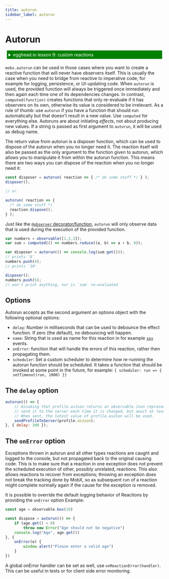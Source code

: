 ```yaml
---
title: autorun
sidebar_label: autorun
---
```


<div id='codefund' ></div>

# Autorun

<details>
    <summary style="color: white; background:green;padding:5px;margin:5px;border-radius:2px">egghead.io lesson 9: custom reactions</summary>
    <br>
    <div style="padding:5px;">
        <iframe style="border: none;" width=760 height=427  src="https://egghead.io/lessons/react-write-custom-mobx-reactions-with-when-and-autorun/embed" ></iframe>
    </div>
    <a style="font-style:italic;padding:5px;margin:5px;"  href="https://egghead.io/lessons/react-write-custom-mobx-reactions-with-when-and-autorun">Hosted on egghead.io</a>
</details>

`mobx.autorun` can be used in those cases where you want to create a reactive function that will never have observers itself.
This is usually the case when you need to bridge from reactive to imperative code, for example for logging, persistence, or UI-updating code.
When `autorun` is used, the provided function will always be triggered once immediately and then again each time one of its dependencies changes.
In contrast, `computed(function)` creates functions that only re-evaluate if it has
observers on its own, otherwise its value is considered to be irrelevant.
As a rule of thumb: use `autorun` if you have a function that should run automatically but that doesn't result in a new value.
Use `computed` for everything else. Autoruns are about initiating _effects_, not about producing new values.
If a string is passed as first argument to `autorun`, it will be used as debug name.

The return value from autorun is a disposer function, which can be used to dispose of the autorun when you no longer need it.  The reaction itself will also be passed as the only argument to the function given to autorun, which allows you to manipulate it from within the autorun function.  This means there are two ways you can dispose of the reaction when you no longer need it:
```javascript
const disposer = autorun( reaction => { /* do some stuff */ } );
disposer();

// or

autorun( reaction => {
  /* do some stuff */
  reaction.dispose();
} );
```

Just like the [`@observer` decorator/function](./observer-component.md), `autorun` will only observe data that is used during the execution of the provided function.

```javascript
var numbers = observable([1,2,3]);
var sum = computed(() => numbers.reduce((a, b) => a + b, 0));

var disposer = autorun(() => console.log(sum.get()));
// prints '6'
numbers.push(4);
// prints '10'

disposer();
numbers.push(5);
// won't print anything, nor is `sum` re-evaluated
```

## Options

Autorun accepts as the second argument an options object with the following optional options:

* `delay`: Number in milliseconds that can be used to debounce the effect function. If zero (the default), no debouncing will happen.
* `name`: String that is used as name for this reaction in for example [`spy`](spy.md) events.
* `onError`: function that will handle the errors of this reaction, rather then propagating them.
* `scheduler`: Set a custom scheduler to determine how re-running the autorun function should be scheduled. It takes a function that should be invoked at some point in the future, for example: `{ scheduler: run => { setTimeout(run, 1000) }}`

## The `delay` option

```javascript
autorun(() => {
	// Assuming that profile.asJson returns an observable Json representation of profile,
	// send it to the server each time it is changed, but await at least 300 milliseconds before sending it.
	// When sent, the latest value of profile.asJson will be used.
	sendProfileToServer(profile.asJson);
}, { delay: 300 });
```

## The `onError` option

Exceptions thrown in autorun and all other types reactions are caught and logged to the console, but not propagated back to the original causing code.
This is to make sure that a reaction in one exception does not prevent the scheduled execution of other, possibly unrelated, reactions.
This also allows reactions to recover from exceptions; throwing an exception does not break the tracking done by MobX,
so as subsequent run of a reaction might complete normally again if the cause for the exception is removed.

It is possible to override the default logging behavior of Reactions by providing the `onError` option
Example:

```javascript
const age = observable.box(10)

const dispose = autorun(() => {
    if (age.get() < 0)
        throw new Error("Age should not be negative")
    console.log("Age", age.get())
}, {
    onError(e) {
        window.alert("Please enter a valid age")
    }
})
```

A global onError handler can be set as well, use `onReactionError(handler)`. This can be useful in tests or for client side error monitoring.
